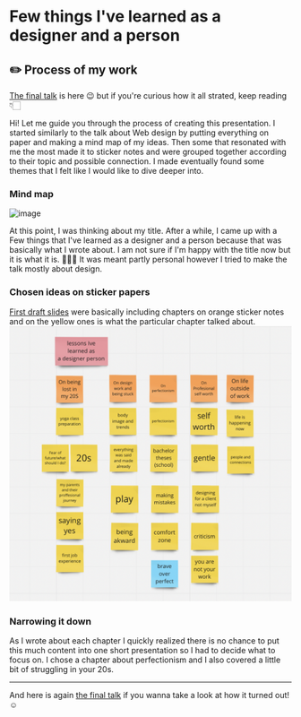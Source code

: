 # Few things I've learned as a designer and a person
## ✏️ Process of my work 

[The final talk](…) is here 😉 but if you're curious how it all strated, keep reading👇🏻 <!-- 06-storytelling
/index.md -->

<!-- Treat this as the case study to your article/talk/presentation. Document, discuss, and show your process (mind maps, chunking, draft and revised content, links to resources, etc.) -->
<!-- Preparing a conference talk: https://adactio.com/journal/14363 -->
<!-- A refresher about case studies: https://thegymnasium.com/courses/take5/taking-your-portfolio-case-studies-to-the-next-level -->
 
Hi! Let me guide you through the process of creating this presentation. I started similarly to the talk about Web design by putting everything on paper and making a mind map of my ideas. Then some that resonated with me the most made it to sticker notes and were grouped together according to their topic and possible connection. I made eventually found some themes that I felt like  I would like to dive deeper into.

### Mind map
![image](https://user-images.githubusercontent.com/116082661/225023187-ce120fea-d18a-4f6a-b95b-b555148357c6.png)

At this point, I was thinking about my title. After a while, I came up with a Few things that I've learned as a designer and a person because that was basically what I wrote about. I am not sure if I'm happy with the title now but it is what it is.  🤷🏼‍♀️ It was meant partly personal however I tried to make the talk mostly about design. 

### Chosen ideas on sticker papers
[First draft slides](Untitled.pdf) were basically including chapters on orange sticker notes and on the yellow ones is what the particular chapter talked about. 
![image](Screenshot%202023-03-07%20at%2010.22.55.png)

### Narrowing it down

As I wrote about each chapter I quickly realized there is no chance to put this much content into one short presentation so I had to decide what to focus on. I chose a chapter about perfectionism and I also covered a little bit of struggling in your 20s. 

--- 
 And here is again [the final talk](…) <!-- 06-storytelling
/index.md --> if you wanna take a look at how it turned out! ☺️
